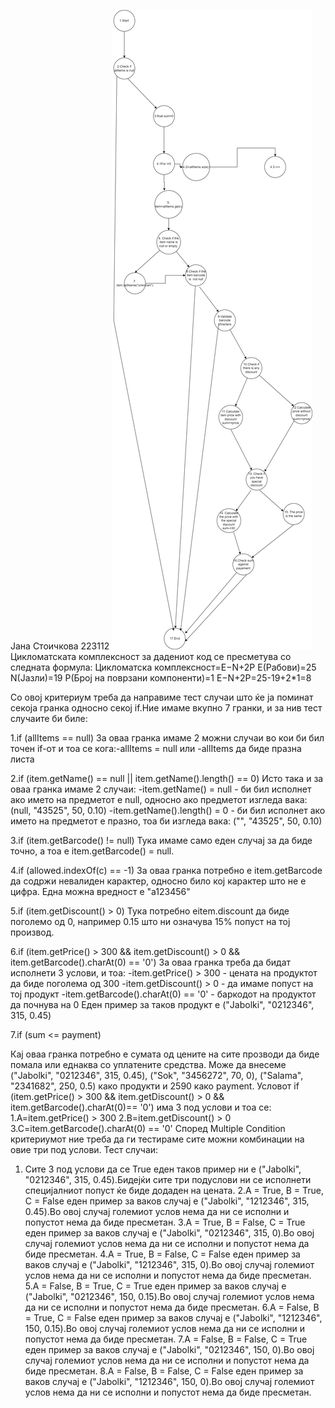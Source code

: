 Јана Стоичкова 223112 
![diagram](SILab.drawio.png)
Цикломатската комплексност за дадениот код се пресметува со следната формула:
Цикломатска комплексност=E−N+2P
Е(Рабови)=25
N(Јазли)=19
Р(Број на поврзани компоненти)=1
E−N+2P=25-19+2*1=8

Со овој критериум треба да направиме тест случаи што ќе ја поминат секоја гранка односно секој if.Ние имаме вкупно 7 гранки, и за нив тест случаите би биле:

1.if (allItems == null)
За оваа гранка имаме 2 можни случаи во кои би бил точен if-от и тоа се кога:-allItems = null или -allItems да биде празна листа

2.if (item.getName() == null || item.getName().length() == 0)
Исто така и за оваа гранка имаме 2 случаи:
 -item.getName() = null - би бил исполнет ако името на предметот е null, односно ако предметот изгледа вака: (null, "43525", 50, 0.10)
-item.getName().length() = 0 - би бил исполнет ако името на предметот е празно, тоа би изгледа вака: ("", "43525", 50, 0.10)

3.if (item.getBarcode() != null)
Тука имаме само еден  случај за да биде точно, а тоа е item.getBarcode() = null.

4.if (allowed.indexOf(c) == -1)
За оваа гранка потребно е item.getBarcode да содржи невалиден карактер, односно било кој карактер што не е цифра. Една можна вредност е "а123456"

5.if (item.getDiscount() > 0)
Тука потребно еitem.discount  да биде поголемо од 0, например 0.15 што ни означува 15% попуст на тој производ.

6.if (item.getPrice() > 300 && item.getDiscount() > 0 && item.getBarcode().charAt(0) == '0')
За оваа гранка треба да бидат исполнети 3 услови, и тоа:
    -item.getPrice() > 300 - цената на продуктот да биде поголема од 300
    -item.getDiscount() > 0 -  да имаме попуст на тој продукт
    -item.getBarcode().charAt(0) == '0' - баркодот на продуктот да почнува на 0
Еден пример за таков продукт е ("Jabolki", "0212346", 315, 0.45)

7.if (sum <= payment)

Кај оваа гранка потребно е сумата од цените на сите прозводи да биде помала или еднаква со уплатените средства. Може да внесеме ("Jabolki", "0212346", 315, 0.45), ("Sok", "3456272", 70, 0), ("Salama", "2341682", 250, 0.5) како продукти и 2590 како payment.
Условот if (item.getPrice() > 300 && item.getDiscount() > 0 && item.getBarcode().charAt(0)== '0') има 3 под услови и тоа се:
1.A=item.getPrice() > 300
2.B=item.getDiscount() > 0
3.C=item.getBarcode().charAt(0) == '0'
Според Multiple Condition критериумот ние треба да ги тестираме сите можни комбинации на овие три под услови.
Тест случаи:
1. Сите 3 под услови да се True еден таков пример ни е ("Jabolki", "0212346", 315, 0.45).Бидејќи сите три подуслови ни се исполнети специјалниот попуст ќе биде додаден на цената.
2.A = True, B = True, C = False еден пример за ваков случај е  ("Jabolki", "1212346", 315, 0.45).Во овој случај големиот услов нема да ни се исполни и попустот нема да биде пресметан.
3.A = True, B = False, C = True  еден пример за ваков случај е  ("Jabolki", "0212346", 315, 0).Во овој случај големиот услов нема да ни се исполни и попустот нема да биде пресметан.
4.A = True, B = False, C = False еден пример за ваков случај е  ("Jabolki", "1212346", 315, 0).Во овој случај големиот услов нема да ни се исполни и попустот нема да биде пресметан.
5.A = False, B = True, C = True еден пример за ваков случај е  ("Jabolki", "0212346", 150, 0.15).Во овој случај големиот услов нема да ни се исполни и попустот нема да биде пресметан. 
6.A = False, B = True, C = False еден пример за ваков случај е  ("Jabolki", "1212346", 150, 0.15).Во овој случај големиот услов нема да ни се исполни и попустот нема да биде пресметан.
7.A = False, B = False, C = True еден пример за ваков случај е  ("Jabolki", "0212346", 150, 0).Во овој случај големиот услов нема да ни се исполни и попустот нема да биде пресметан.
8.A = False, B = False, C = False еден пример за ваков случај е  ("Jabolki", "1212346", 150, 0).Во овој случај големиот услов нема да ни се исполни и попустот нема да биде пресметан.
